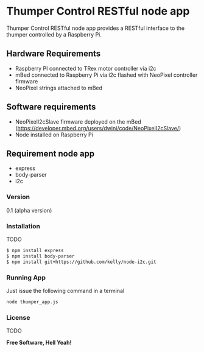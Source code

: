 # Thumper Control RESTful node app

Thumper Control RESTful node app provides a RESTful interface to the thumper controlled by a Raspberry Pi.

## Hardware Requirements

- Raspberry PI connected to TRex motor controller via i2c
- mBed connected to Raspberry Pi via i2c flashed with NeoPixel controller firmware
- NeoPixel strings attached to mBed

## Software requirements
- NeoPixelI2cSlave firmware deployed on the mBed (https://developer.mbed.org/users/dwini/code/NeoPixelI2cSlave/)
- Node installed on Raspberry Pi

## Requirement node app
- express
- body-parser
- i2c

### Version
0.1 (alpha version)

### Installation

TODO

```sh
$ npm install express
$ npm install body-parser
$ npm install git+https://github.com/kelly/node-i2c.git
```

### Running App

Just issue the following command in a terminal

```sh
node thumper_app.js
```

### License
TODO

**Free Software, Hell Yeah!**

